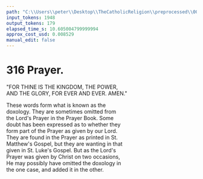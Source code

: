 ```yaml
---
path: "C:\\Users\\peter\\Desktop\\TheCatholicReligion\\preprocessed\\00335.jpg"
input_tokens: 1948
output_tokens: 179
elapsed_time_s: 10.605004799999994
approx_cost_usd: 0.008529
manual_edit: false
---
```

# 316 Prayer.

"FOR THINE IS THE KINGDOM, THE POWER,  
AND THE GLORY, FOR EVER AND EVER. AMEN."

These words form what is known as the  
doxology. They are sometimes omitted from  
the Lord's Prayer in the Prayer Book. Some  
doubt has been expressed as to whether they  
form part of the Prayer as given by our Lord.  
They are found in the Prayer as printed in St.  
Matthew's Gospel, but they are wanting in that  
given in St. Luke's Gospel. But as the Lord's  
Prayer was given by Christ on two occasions,  
He may possibly have omitted the doxology in  
the one case, and added it in the other.